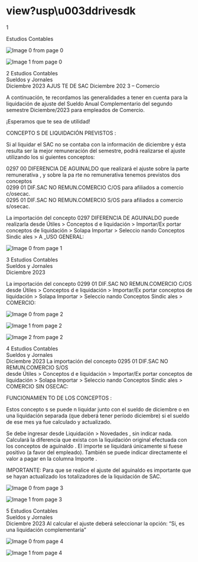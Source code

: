 # view?usp\u003ddrivesdk

 1 
 
  
Estudios Contables  


![Image 0 from page 0](images/image_0_0.png)

![Image 1 from page 0](images/image_0_1.png)

 
 
 
 2 Estudios Contables  
Sueldos y Jornales  
Diciembre 2023  AJUS TE DE  SAC Diciembre 202 3 – Comercio  
 
A continuación, te recordamos las generalidades a tener en cuenta para la  
liquidación de  ajuste del Sueldo Anual Complementario del segundo semestre 
Diciembre/2023 para empleados de Comercio.  
 
¡Esperamos que te sea de utilidad!  
 
CONCEPTO S DE LIQUIDACIÓN PREVISTOS : 
 
Si al liquidar el SAC no se contaba con la información de diciembre y ésta 
resulta ser la mejor remuneración del semestre, podrá realizarse el ajuste 
utilizando los si guientes conceptos:  
 
0297 00 DIFERENCIA DE AGUINALDO  que realizará  el ajuste sobre la parte 
remunerativa , y sobre la pa rte no remunerativa  tenemos previstos dos 
conceptos  
0299 01 DIF.SAC NO REMUN.COMERCIO C/OS  para afiliados a comercio 
c/osecac.  
0295 01 DIF.SAC NO REMUN.COMERCIO S/OS  para afiliados  a comercio  
s/osecac.  
 
La importación  del concepto 0297 DIFERENCIA DE AGUINALDO  puede 
realizarla desde Útiles  > Conceptos d e liquidación  > Importar/Ex portar 
conceptos de liquidación  > Solapa Importar > Seleccio nando Conceptos 
Sindic ales > A _USO GENERAL:  
 

![Image 0 from page 1](images/image_1_0.png)

 
 
 
 3 Estudios Contables  
Sueldos y Jornales  
Diciembre 2023   
 
La importación  del concepto 0299 01 DIF.SAC NO REMUN.COMERCIO C/OS  
desde Útiles  > Conceptos d e liquidación  > Importar/Ex portar conceptos de 
liquidación  > Solapa Importar > Seleccio nando Conceptos Sindic ales > 
COMERCIO:  
 
 


![Image 0 from page 2](images/image_2_0.png)

![Image 1 from page 2](images/image_2_1.png)

![Image 2 from page 2](images/image_2_2.png)

 
 
 
 4 Estudios Contables  
Sueldos y Jornales  
Diciembre 2023  La importación  del concepto 0295 01 DIF.SAC NO REMUN.COMERCIO S/OS  
desde Útiles  > Conceptos d e liquidación  > Importar/Ex portar conceptos de 
liquidación  > Solapa Importar > Seleccio nando Conceptos Sindic ales > 
COMERCIO  SIN OSECAC:  
 
 
 
 
FUNCIONAMIEN TO DE LOS CONCEPTOS : 
 
Estos concepto s se puede n liquidar junto con el sueldo de diciembre o en 
una liquidación separada (que deberá tener período diciembre) si el sueldo 
de ese mes ya fue calculado y actualizado.  
 
Se debe ingresar desde Liquidación  > Novedades , sin indicar nada. 
Calculará la diferencia que exista con la liquidación original efectuada con 
los conceptos de aguinaldo . El importe se liquidará únicamente si fuese 
positivo (a favor del empleado). También se puede indicar directamente el 
valor a pagar en la columna Importe . 
 
IMPORTANTE:  Para que se realice el ajuste del aguinaldo es importante que 
se hayan actualizado los totalizadores de la liquidación de SAC.  


![Image 0 from page 3](images/image_3_0.png)

![Image 1 from page 3](images/image_3_1.png)

 
 
 
 5 Estudios Contables  
Sueldos y Jornales  
Diciembre 2023  Al calcular el ajuste deberá  seleccionar la opción:  “Si, es una liquidación 
complementaria”  
 
 
 


![Image 0 from page 4](images/image_4_0.png)

![Image 1 from page 4](images/image_4_1.png)


